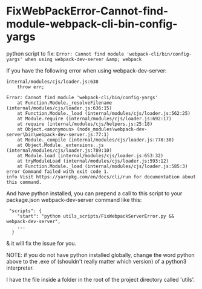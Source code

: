 # FixWebPackError-Cannot-find-module-webpack-cli-bin-config-yargs
python script to fix: ```Error: Cannot find module 'webpack-cli/bin/config-yargs' when using webpack-dev-server &amp; webpack```

If you have the following error when using webpack-dev-server:
```
internal/modules/cjs/loader.js:638
    throw err;

Error: Cannot find module 'webpack-cli/bin/config-yargs'
    at Function.Module._resolveFilename (internal/modules/cjs/loader.js:636:15)
    at Function.Module._load (internal/modules/cjs/loader.js:562:25)
    at Module.require (internal/modules/cjs/loader.js:692:17)
    at require (internal/modules/cjs/helpers.js:25:18)
    at Object.<anonymous> (node_modules\webpack-dev-server\bin\webpack-dev-server.js:77:1)
    at Module._compile (internal/modules/cjs/loader.js:778:30)
    at Object.Module._extensions..js (internal/modules/cjs/loader.js:789:10)
    at Module.load (internal/modules/cjs/loader.js:653:32)
    at tryModuleLoad (internal/modules/cjs/loader.js:593:12)
    at Function.Module._load (internal/modules/cjs/loader.js:585:3)
error Command failed with exit code 1.
info Visit https://yarnpkg.com/en/docs/cli/run for documentation about this command.
```

And have python installed, you can prepend a call to this script to your package.json webpack-dev-server command like this:

```
 "scripts": {
    "start": "python utils_scripts/FixWebpackServerError.py && webpack-dev-server",
    ...
  }
```

& it will fix the issue for you.

NOTE: if you do not have python installed globally, change the word python above to the .exe of (shouldn't really matter which version) of a python3 interpreter.

I have the file inside a folder in the root of the project directory called 'utils'.
